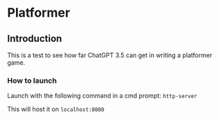 # Platformer

## Introduction

This is a test to see how far ChatGPT 3.5 can get in writing a platformer game.

### How to launch

Launch with the following command in a cmd prompt:
`http-server`

This will host it on `localhost:8080`